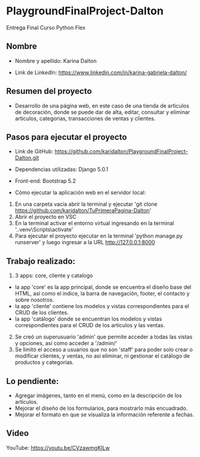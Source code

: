 # PlaygroundFinalProject-Dalton
Entrega Final Curso Python Flex

## Nombre

- Nombre y apellido: Karina Dalton

- Link de LinkedIn: https://www.linkedin.com/in/karina-gabriela-dalton/

## Resumen del proyecto

- Desarrollo de una página web, en este caso de una tienda de articulos de decoración, donde se puede dar de alta, editar, consultar y eliminar artículos, categorias, transacciones de ventas y clientes.

## Pasos para ejecutar el proyecto

- Link de GitHub: https://github.com/karidalton/PlaygroundFinalProject-Dalton.git

- Dependencias utilizadas: Django 5.0.1
- Front-end: Bootstrap 5.2

- Cómo ejecutar la aplicación web en el servidor local:

1) En una carpeta vacía abrir la terminal y ejecutar 'git clone https://github.com/karidalton/TuPrimeraPagina-Dalton'
2) Abrir el proyecto en VSC
3) En la terminal activar el entorno virtual ingresando en la terminal '.\.venv\Scripts\activate'
4) Para ejecutar el proyecto ejecutar en la terminal 'python manage.py runserver' y luego ingresar a la URL http://127.0.0.1:8000


## Trabajo realizado:
1) 3 apps: core, cliente y catalogo
- la app 'core' es la app principal, donde se encuentra el diseño base del HTML, así como el indice, la barra de navegación, footer, el contacto y sobre nosotros.
- la app 'cliente' contiene los modelos y vistas correspondientes para el CRUD de los clientes.
- la app 'catálogo' donde se encuentran los modelos y vistas correspondientes para el CRUD de los articulos y las ventas.

2) Se creó un superusuario 'admin' que permite acceder a todas las vistas y opciones, así como acceder a '/admin/'
3) Se limitó el acceso a usuarios que no son 'staff' para poder solo crear o modificar clientes, y ventas, no así eliminar, ni gestionar el catálogo de productos y categorías. 

## Lo pendiente:
- Agregar imágenes, tanto en el menú, como en la descripción de los artículos. 
- Mejorar el diseño de los formularios, para mostrarlo más encuadrado.
- Mejorar el formato en que se visualiza la información referente a fechas.

## Video

YouTube: https://youtu.be/CVzawmgKILw

